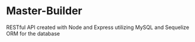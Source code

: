 # Master-Builder
RESTful API created with Node and Express utilizing MySQL and Sequelize ORM for the database
